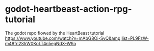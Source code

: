 # godot-heartbeast-action-rpg-tutorial
The godot repo flowed by the HeartBeast tutorial https://www.youtube.com/watch?v=mAbG8Oi-SvQ&amp;list=PL9FzW-m48fn2SlrW0KoLT4n5egNdX-W9a
